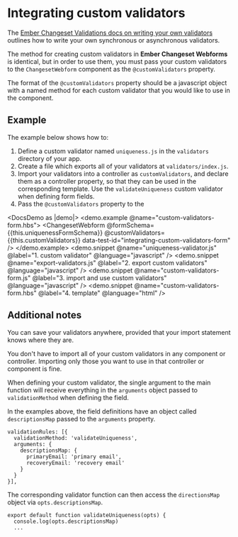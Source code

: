 # Integrating custom validators

The [Ember Changeset Validations docs on writing your own validators](https://github.com/poteto/ember-changeset-validations#writing-your-own-validators) outlines how to write your own synchronous or asynchronous validators.

The method for creating custom validators in **Ember Changeset Webforms** is identical, but in order to use them, you must pass your custom validators to the `ChangesetWebform` component as the `@customValidators` property.

The format of the `@customValidators` property should be a javascript object with a named method for each custom validator that you would like to use in the component.

## Example

The example below shows how to:

1. Define a custom validator named `uniqueness.js` in the `validators` directory of your app.
2. Create a file which exports all of your validators at `validators/index.js`.
3. Import your validators into a controller as `customValidators`, and declare them as a controller property, so that they can be used in the corresponding template. Use the `validateUniqueness` custom validator when defining form fields.
4. Pass the `@customValidators` property to the 

<DocsDemo as |demo|>
  <demo.example @name="custom-validators-form.hbs">
    <ChangesetWebform 
      @formSchema={{this.uniquenessFormSchema}} 
      @customValidators={{this.customValidators}} 
      data-test-id="integrating-custom-validators-form"
     />
  </demo.example>
  <demo.snippet @name="uniqueness-validator.js" @label="1. custom validator" @language="javascript" />
  <demo.snippet @name="export-validators.js" @label="2. export custom validators" @language="javascript" />
  <demo.snippet @name="custom-validators-form.js" @label="3. import and use custom validators" @language="javascript" />
  <demo.snippet @name="custom-validators-form.hbs" @label="4. template" @language="html" />
</DocsDemo>

## Additional notes

You can save your validators anywhere, provided that your import statement knows where they are.

You don't have to import all of your custom validators in any component or controller. Importing only those you want to use in that controller or component is fine.

When defining your custom validator, the single argument to the main function will receive everything in the `arguments` object passed to `validationMethod` when defining the field.

In the examples above, the field definitions have an object called `descriptionsMap` passed to the `arguments` property.

```
validationRules: [{
  validationMethod: 'validateUniqueness',
  arguments: {
    descriptionsMap: {
      primaryEmail: 'primary email',
      recoveryEmail: 'recovery email' 
    }
  }
}],
```
The corresponding validator function can then access the `directionsMap` object via `opts.descriptionsMap`.

```
export default function validateUniqueness(opts) {
  console.log(opts.descriptionsMap)
  ...
```